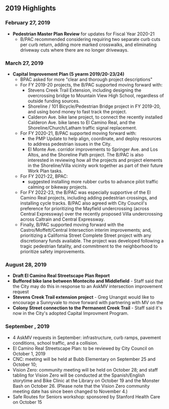 ## 2019 Highlights


### February 27, 2019
- **Pedestrian Master Plan Review** for updates for Fiscal Year 2020-21
   - B/PAC recommended considering requiring two separate curb cuts per curb return, adding more marked crosswalks, and eliminating driveway cuts where there are no longer
driveways.

### March 27, 2019
- **Capital Improvement Plan (5 yearm 2019/20-23/24)**
   - BPAC asked for more "clear and thorough project descriptions"
   - For FY 2019-20 projects, the B/PAC supported moving forward with:
      - Stevens Creek Trail Extension, including designing the overcrossing bridge to Mountain View High School, regardless of outside funding sources. 
      - Shoreline / 101 Bicycle/Pedestrian Bridge project in FY 2019-20, and using bond money to fast track the project. 
      - Calderon Ave. bike lane project, to connect the recently installed Calderon Ave. bike lanes to El Camino Real, and the Shoreline/Church/Latham traffic signal replacement. 
   - For FY 2020-21, B/PAC supported moving forward with:
      - the PMP Update to help align, coordinate, and deploy resources to address pedestrian issues in the City. 
      - El Monte Ave. corridor improvements to Springer Ave. and Los Altos, and the Shoreline Path project.
The B/PAC is also interested in reviewing how all the projects and project elements in the
Shoreline/Villa vicinity work together as part of their future Work Plan tasks.
   - For FY 2021-22, BPAC: 
      - suggested installing more rubber curbs to advance pilot traffic calming or bikeway projects.
   - For FY 2022-23, the B/PAC was especially supportive of the El Camino Real projects, including adding pedestrian crossings, and installing cycle tracks. B/PAC also agreed with City Council's preference for prioritizing the Mayfield undercrossing (across Central Expressway) over the recently proposed Villa undercrossing across Caltrain and Central
Expressway.
   - Finally, B/PAC supported moving forward with the Castro/Moffett/Central Intersection interim improvements; and, prioritizing a California Street Complete Street project with any discretionary funds available. The project was developed following a tragic pedestrian fatality, and commitment to the neighborhood to prioritize safety improvements. 

### August 28, 2019
- **Draft El Camino Real Streetscape Plan Report**
- **Buffered bike lane between Montecito and Middlefield** - Staff said that the City may do this in response to an AskMV intersection improvement request
- **Stevens Creek Trail extension project** - Greg Unangst would like to encourage a Sunnyvale to move forward with partnering with MV on the 
- **Colony Street connection to the Permanent Creek Trail** - Staff said it's now in the City's adopted Capital Improvment Program.

### September , 2019
- 4 AskMV requests in September: infrastructure, curb ramps, pavement conditions, school traffic, and a collision.
- El Camino Real Streetscape Plan: to be reviewed by City Council on October 1, 2019
- CNC: meeting will be held at Bubb Elementary on September 25 and October 10; 
- Vision Zero: community meeting will be held on October 28; and staff tabling for Vision Zero will be conducted at the Spanish/English storytime and Bike Clinic at the Library on October 19 and the Monster Bash on October 26. (Please note that the Vision Zero community meeting date has since been changed to November 4.)
- Safe Routes for Seniors workshop: sponsored by Stanford Health Care on October 15 
